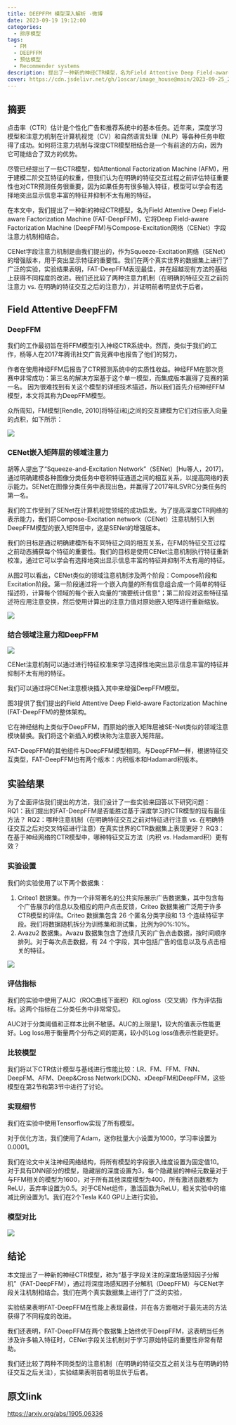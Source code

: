```yaml
---
title: DEEPFFM 模型深入解析 -微博 
date: 2023-09-19 19:12:00
categories:
  - 排序模型
tags:
  - FM
  - DEEPFFM
  - 预估模型 
  - Recommender systems
description: 提出了一种新的神经CTR模型，名为Field Attentive Deep Field-aware Factorization Machine (FAT-DeepFFM)，它将Deep Field-aware Factorization Machine (DeepFFM)与Compose-Excitation网络（CENet）字段注意力机制相结合。
cover: https://cdn.jsdelivr.net/gh/1oscar/image_house@main/2023-09-25_230804.png
---
```


## 摘要

点击率（CTR）估计是个性化广告和推荐系统中的基本任务。近年来，深度学习模型和注意力机制在计算机视觉（CV）和自然语言处理（NLP）等各种任务中取得了成功。如何将注意力机制与深度CTR模型相结合是一个有前途的方向，因为它可能结合了双方的优势。

尽管已经提出了一些CTR模型，如Attentional Factorization Machine (AFM)，用于建模二阶交互特征的权重，但我们认为在明确的特征交互过程之前评估特征重要性也对CTR预测任务很重要，因为如果任务有很多输入特征，模型可以学会有选择地突出显示信息丰富的特征并抑制不太有用的特征。

在本文中，我们提出了一种新的神经CTR模型，名为Field Attentive Deep Field-aware Factorization Machine (FAT-DeepFFM)，它将Deep Field-aware Factorization Machine (DeepFFM)与Compose-Excitation网络（CENet）字段注意力机制相结合。

CENet字段注意力机制是由我们提出的，作为Squeeze-Excitation网络（SENet）的增强版本，用于突出显示特征的重要性。我们在两个真实世界的数据集上进行了广泛的实验，实验结果表明，FAT-DeepFFM表现最佳，并在超越现有方法的基础上获得不同程度的改进。我们还比较了两种注意力机制（在明确的特征交互之前的注意力 vs. 在明确的特征交互之后的注意力），并证明前者明显优于后者。




## Field Attentive DeepFFM

### DeepFFM
我们的工作最初旨在将FFM模型引入神经CTR系统中。然而，类似于我们的工作，杨等人在2017年腾讯社交广告竞赛中也报告了他们的努力。

作者在使用神经FFM后报告了CTR预测系统中的实质性收益。神经FFM在那次竞赛中非常成功：第三名的解决方案基于这个单一模型，而集成版本赢得了竞赛的第一名。
因为很难找到有关这个模型的详细技术描述，所以我们首先介绍神经FFM模型，本文将其称为DeepFFM模型。

众所周知，FM模型[Rendle, 2010]将特征i和j之间的交互建模为它们对应嵌入向量的点积，如下所示：


![](https://cdn.jsdelivr.net/gh/1oscar/image_house@main/2023-09-25_231004.png)




### CENet嵌入矩阵层的领域注意力

胡等人提出了“Squeeze-and-Excitation Network”（SENet）[Hu等人，2017]，通过明确建模各种图像分类任务中卷积特征通道之间的相互关系，以提高网络的表示能力。SENet在图像分类任务中表现出色，并赢得了2017年ILSVRC分类任务的第一名。

我们的工作受到了SENet在计算机视觉领域的成功启发。为了提高深度CTR网络的表示能力，我们将Compose-Excitation network（CENet）注意机制引入到DeepFFM模型的嵌入矩阵层中，这是SENet的增强版本。

我们的目标是通过明确建模所有不同特征之间的相互关系，在FM的特征交互过程之前动态捕获每个特征的重要性。我们的目标是使用CENet注意机制执行特征重新校准，通过它可以学会有选择地突出显示信息丰富的特征并抑制不太有用的特征。

从图2可以看出，CENet类似的领域注意机制涉及两个阶段：Compose阶段和Excitation阶段。第一阶段通过将一个嵌入向量的所有信息组合成一个简单的特征描述符，计算每个领域的每个嵌入向量的“摘要统计信息”；第二阶段对这些特征描述符应用注意变换，然后使用计算出的注意力值对原始嵌入矩阵进行重新缩放。

![](https://cdn.jsdelivr.net/gh/1oscar/image_house@main/2023-09-25_231127.png)


### 结合领域注意力和DeepFFM

![](https://cdn.jsdelivr.net/gh/1oscar/image_house@main/2023-09-25_230804.png)

CENet注意机制可以通过进行特征校准来学习选择性地突出显示信息丰富的特征并抑制不太有用的特征。

我们可以通过将CENet注意模块插入其中来增强DeepFFM模型。

图3提供了我们提出的Field Attentive Deep Field-aware Factorization Machine (FAT-DeepFFM)的整体架构。

它在神经结构上类似于DeepFFM，而原始的嵌入矩阵层被SE-Net类似的领域注意模块替换。我们将这个新插入的模块称为注意嵌入矩阵层。

FAT-DeepFFM的其他组件与DeepFFM模型相同。与DeepFFM一样，根据特征交互类型，FAT-DeepFFM也有两个版本：内积版本和Hadamard积版本。



## 实验结果

为了全面评估我们提出的方法，我们设计了一些实验来回答以下研究问题：
RQ1：我们提出的FAT-DeepFFM是否能胜过基于深度学习的CTR模型的现有最佳方法？
RQ2：哪种注意机制（在明确特征交互之前对特征进行注意 vs. 在明确特征交互之后对交叉特征进行注意）在真实世界的CTR数据集上表现更好？
RQ3：在基于神经网络的CTR模型中，哪种特征交互方法（内积 vs. Hadamard积）更有效？

### 实验设置
我们的实验使用了以下两个数据集：
1. Criteo1 数据集。作为一个非常著名的公共实际展示广告数据集，其中包含每个广告展示的信息以及相应的用户点击反馈，Criteo 数据集被广泛用于许多CTR模型的评估。Criteo 数据集包含 26 个匿名分类字段和 13 个连续特征字段。我们将数据随机拆分为训练集和测试集，比例为90%:10%。
2. Avazu2 数据集。Avazu 数据集包含了连续几天的广告点击数据，按时间顺序排列。对于每次点击数据，有 24 个字段，其中包括广告的信息以及与点击相关的特征。


![](https://cdn.jsdelivr.net/gh/1oscar/image_house@main/2023-09-25_231411.png)



### 评估指标

我们的实验中使用了AUC（ROC曲线下面积）和Logloss（交叉熵）作为评估指标。这两个指标在二分类任务中非常常见。

AUC对于分类阈值和正样本比例不敏感。AUC的上限是1，较大的值表示性能更好。Log loss用于衡量两个分布之间的距离，较小的Log loss值表示性能更好。


### 比较模型
我们将以下CTR估计模型与基线进行性能比较：LR、FM、FFM、FNN、DeepFM、AFM、Deep&Cross Network(DCN)、xDeepFM和DeepFFM，这些模型在第2节和第3节中进行了讨论。


### 实现细节
我们在实验中使用Tensorflow实现了所有模型。

对于优化方法，我们使用了Adam，迷你批量大小设置为1000，学习率设置为0.0001。

我们在论文中关注神经网络结构，将所有模型的字段嵌入维度设置为固定值10。对于具有DNN部分的模型，隐藏层的深度设置为3，每个隐藏层的神经元数量对于与FFM相关的模型为1600，对于所有其他深度模型为400，所有激活函数都为ReLU，丢弃率设置为0.5。对于CENet组件，激活函数为ReLU，相关实验中的缩减比例设置为1。我们在2个Tesla K40 GPU上进行实验。

### 模型对比

![](https://cdn.jsdelivr.net/gh/1oscar/image_house@main/2023-09-25_231601.png)






## 结论

本文提出了一种新的神经CTR模型，称为“基于字段关注的深度场感知因子分解机”（FAT-DeepFFM），通过将深度场感知因子分解机（DeepFFM）与CENet字段关注机制相结合。我们在两个真实数据集上进行了广泛的实验，

实验结果表明FAT-DeepFFM在性能上表现最佳，并在各方面相对于最先进的方法获得了不同程度的改进。

我们还表明，FAT-DeepFFM在两个数据集上始终优于DeepFFM，这表明当任务涉及许多输入特征时，CENet字段关注机制对于学习原始特征的重要性非常有帮助。

我们还比较了两种不同类型的注意机制（在明确的特征交互之前关注与在明确的特征交互之后关注），实验结果表明前者明显优于后者。



## 原文link

https://arxiv.org/abs/1905.06336

